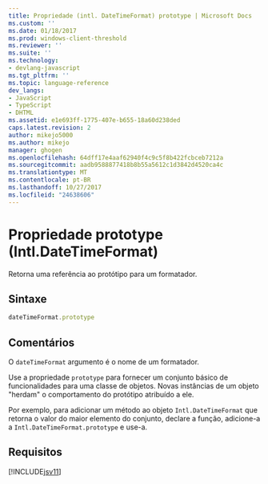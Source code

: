 ```yaml
---
title: Propriedade (intl. DateTimeFormat) prototype | Microsoft Docs
ms.custom: ''
ms.date: 01/18/2017
ms.prod: windows-client-threshold
ms.reviewer: ''
ms.suite: ''
ms.technology:
- devlang-javascript
ms.tgt_pltfrm: ''
ms.topic: language-reference
dev_langs:
- JavaScript
- TypeScript
- DHTML
ms.assetid: e1e693ff-1775-407e-b655-18a60d238ded
caps.latest.revision: 2
author: mikejo5000
ms.author: mikejo
manager: ghogen
ms.openlocfilehash: 64dff17e4aaf62940f4c9c5f8b422fcbceb7212a
ms.sourcegitcommit: aadb9588877418b8b55a5612c1d3842d4520ca4c
ms.translationtype: MT
ms.contentlocale: pt-BR
ms.lasthandoff: 10/27/2017
ms.locfileid: "24638606"
---
```

# <a name="prototype-property-intldatetimeformat"></a>Propriedade prototype (Intl.DateTimeFormat)
Retorna uma referência ao protótipo para um formatador.  
  
## <a name="syntax"></a>Sintaxe  
  
```JavaScript  
dateTimeFormat.prototype  
```  
  
## <a name="remarks"></a>Comentários  
 O `dateTimeFormat` argumento é o nome de um formatador.  
  
 Use a propriedade `prototype` para fornecer um conjunto básico de funcionalidades para uma classe de objetos. Novas instâncias de um objeto "herdam" o comportamento do protótipo atribuído a ele.  
  
 Por exemplo, para adicionar um método ao objeto `Intl.DateTimeFormat` que retorna o valor do maior elemento do conjunto, declare a função, adicione-a a `Intl.DateTimeFormat.prototype` e use-a.  
  
## <a name="requirements"></a>Requisitos  
 [!INCLUDE[jsv11](../../javascript/reference/includes/jsv11-md.md)]